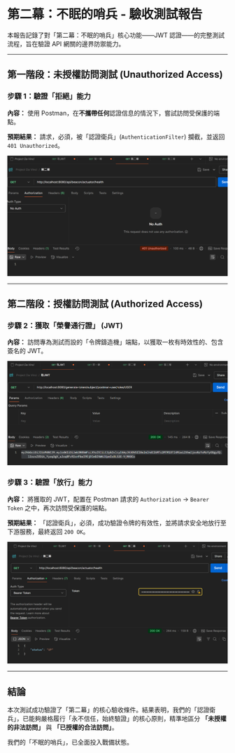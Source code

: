 # 第二幕：不眠的哨兵 - 驗收測試報告

本報告記錄了對「第二幕：不眠的哨兵」核心功能——JWT 認證——的完整測試流程，旨在驗證 API 網關的邊界防禦能力。

---

## 第一階段：未授權訪問測試 (Unauthorized Access)

### 步驟 1：驗證「拒絕」能力
**內容：** 使用 Postman，在**不攜帶任何**認證信息的情況下，嘗試訪問受保護的端點。

**預期結果：** 請求，必須，被「認證衛兵」(`AuthenticationFilter`) 攔截，並返回 `401 Unauthorized`。

![無令牌訪問被拒絕](assets/第二幕-1-401.png)

---

## 第二階段：授權訪問測試 (Authorized Access)

### 步驟 2：獲取「榮譽通行證」 (JWT)
**內容：** 訪問專為測試而設的「令牌鑄造機」端點，以獲取一枚有時效性的、包含簽名的 JWT。

![獲取 JWT](assets/第二幕-2-取jwt.png)

### 步驟 3：驗證「放行」能力
**內容：** 將獲取的 JWT，配置在 Postman 請求的 `Authorization` -> `Bearer Token` 之中，再次訪問受保護的端點。

**預期結果：** 「認證衛兵」，必須，成功驗證令牌的有效性，並將請求安全地放行至下游服務，最終返回 `200 OK`。

![持有效令牌訪問成功](assets/第二幕-3-200.png)

---

## 結論

本次測試成功驗證了「第二幕」的核心驗收條件。結果表明，我們的「認證衛兵」，已能夠嚴格履行「永不信任，始終驗證」的核心原則，精準地區分 **「未授權的非法訪問」** 與 **「已授權的合法訪問」**。

我們的「不眠的哨兵」，已全面投入戰備狀態。